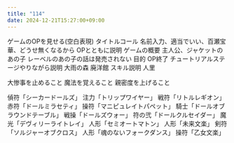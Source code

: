 ```yaml
---
title: "114"
date: 2024-12-21T15:27:00+09:00
---
```

ゲームのOPを見せる(空白表現)
タイトルコール
名前入力、適当でいい、百瀬宝華、どうせ無くなるから
OPとともに説明
ゲームの概要
主人公、ジャケットのあの子
レーベルのあの子の話は発売されない
目的
OP終了
チュートリアルステージやりながら説明
大雨の森
廃洋館
スキル説明
人里

大惨事を止めること
魔法を覚えること
親密度を上げること

偵符「シーカードールズ」
注力「トリップワイヤー」
戦符「リトルレギオン」
赤符「ドールミラセティ」
操符「マニピュレイトパペット」
騎士「ドールオブラウンドテーブル」
戦操「ドールズウォー」
符の弐「ドールクルセイダー」
魔光「デヴィリーライトレイ」
人形「セミオートマトン」
人形「未来文楽」
剣符「ソルジャーオブクロス」
人形「魂のないフォークダンス」
操符「乙女文楽」
